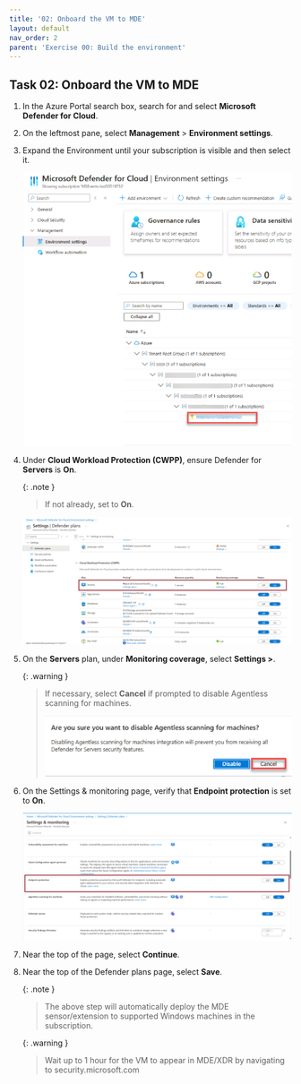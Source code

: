 ```yaml
---
title: '02: Onboard the VM to MDE'
layout: default
nav_order: 2
parent: 'Exercise 00: Build the environment'
---
```



## Task 02: Onboard the VM to MDE

1. In the Azure Portal search box, search for and select **Microsoft Defender for Cloud**. 


1. On the leftmost pane, select **Management** > **Environment settings**.


1. Expand the Environment until your subscription is visible and then select it. 

    ![OnboardingVM-12.png](../../media/OnboardingVM-12.png)

1. Under **Cloud Workload Protection (CWPP)**, ensure Defender for **Servers** is **On**.

    {: .note }
    > If not already, set to **On**. 

    ![OnboardingVM-1.png](../../media/OnboardingVM-1.png)

1. On the **Servers** plan, under **Monitoring coverage**, select **Settings >**.

    {: .warning }
    > If necessary, select **Cancel** if prompted to disable Agentless scanning for machines. 
    >
    > ![OnboardingVM-1.5.png](../../media/OnboardingVM-1.5.png)

1. On the Settings & monitoring page, verify that **Endpoint protection** is set to **On**.  
        
    ![OnboardingVM-2.png](../../media/OnboardingVM-2.png)

1. Near the top of the page, select **Continue**.

1. Near the top of the Defender plans page, select **Save**.

    {: .note }
    > The above step will automatically deploy the MDE sensor/extension to supported Windows machines in the subscription.

    {: .warning }
    > Wait up to 1 hour for the VM to appear in MDE/XDR by navigating to security.microsoft.com


<!-- {: .warning } Look into this!
>
1. Select the **Microsoft Defender for Cloud | Environment settings** breadcrumb to return to the previous page and then on the leftmost pane select Click Assets > Devices and you should be able to see the winvm-mde device been on boarded. 
>
    ![OnboardingVM-13.png](../../media/OnboardingVM-13.png)
> -->
